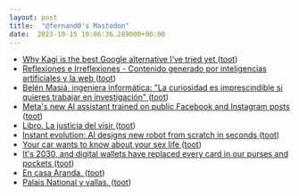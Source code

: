 ```yaml
---
layout: post
title:  "@fernand0's Mastodon"
date:  2023-10-15 10:06:36.289000+00:00
---
```

*  [Why Kagi is the best Google alternative I’ve tried yet ](https://www.theverge.com/23896415/kagi-search-google-meta-quest-3-chatgpt-macos-sonoma-installer-newslette) ([toot](https://mastodon.social/@fernand0/111238473075096416))
*  [
         Reflexiones e Irreflexiones - Contenido generado por inteligencias artificiales y la web
       ](http://fernand0.blogalia.com//historias/7875) ([toot](https://mastodon.social/@fernand0/111238469403811983))
*  [Belén Masiá, ingeniera informática: "La curiosidad es imprescindible si quieres trabajar en investigación" ](https://www.eldiario.es/aragon/belen-masia-ingeniera-informatica-curiosidad-imprescindible-si-quieres-trabajar-investigacion_128_10559102.htm) ([toot](https://mastodon.social/@fernand0/111238319116567012))
*  [Meta's new AI assistant trained on public Facebook and Instagram posts ](https://www.reuters.com/technology/metas-new-ai-chatbot-trained-public-facebook-instagram-posts-2023-09-28) ([toot](https://mastodon.social/@fernand0/111238087389825982))
*  [Libro. La justicia del visir ](https://fotografiasenmovimiento.wordpress.com/2023/08/14/libro-la-justicia-del-visir) ([toot](https://mastodon.social/@fernand0/111237888194842992))
*  [Instant evolution: AI designs new robot from scratch in seconds ](https://news.northwestern.edu/stories/2023/10/instant-evolution-ai-designs-new-robot-from-scratch-in-seconds) ([toot](https://mastodon.social/@fernand0/111237756688545848))
*  [Your car wants to know about your sex life ](https://www.politico.eu/article/car-manufacturer-data-privacy-driver-passenger-sexual-activity-report) ([toot](https://mastodon.social/@fernand0/111235127448481762))
*  [It's 2030, and digital wallets have replaced every card in our purses and pockets ](https://www.zdnet.com/finance/its-2030-and-digital-wallets-have-replaced-every-card-in-our-purses-and-pockets) ([toot](https://mastodon.social/@fernand0/111234863434484083))
*  [En casa Aranda. ](https://avecesunafoto.wordpress.com/2023/10/14/en-casa-aranda) ([toot](https://mastodon.social/@fernand0/111234619734479856))
*  [Palais National y vallas. ](https://www.flickr.com/photos/fernand0/53235608247) ([toot](https://mastodon.social/@fernand0/111234513582299294))
